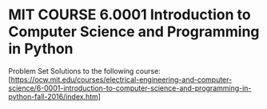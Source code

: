 # MIT COURSE 6.0001 Introduction to Computer Science and Programming in Python

Problem Set Solutions to the following course: [https://ocw.mit.edu/courses/electrical-engineering-and-computer-science/6-0001-introduction-to-computer-science-and-programming-in-python-fall-2016/index.htm]
